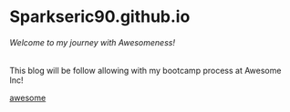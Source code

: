 # Sparkseric90.github.io
<h6>Welcome to my journey with Awesomeness!</h6>

This blog will be follow allowing with my bootcamp process
at Awesome Inc!

[awesome](https://prod.wp.cdn.aws.wfu.edu/sites/16/2018/06/Youre-Awesome-Meme-Bill-Murray-16.jpg)
